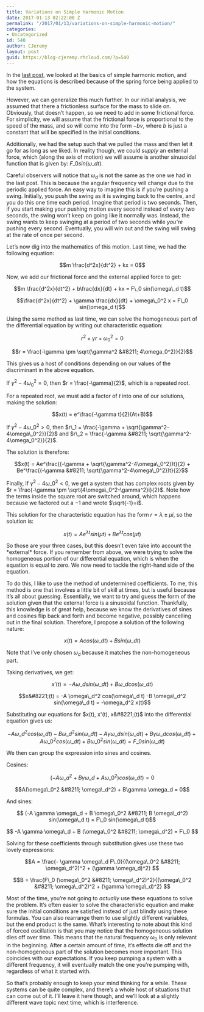 ```yaml
---
title: Variations on Simple Harmonic Motion
date: 2017-01-13 02:22:00 Z
permalink: "/2017/01/13/variations-on-simple-harmonic-motion/"
categories:
- Uncategorized
id: 540
author: CJeremy
layout: post
guid: https://blog-cjeremy.rhcloud.com/?p=540
---
```


In the [last post](http://blog-cjeremy.rhcloud.com/2016/12/23/simple-harmonic-motion/), we looked at the basics of simple harmonic motion, and how the equations is described because of the spring force being applied to the system.

However, we can generalize this much further. In our initial analysis, we assumed that there a frictionless surface for the mass to slide on. Obviously, that doesn&#8217;t happen, so we need to add in some frictional force. For simplicity, we will assume that the frictional force is proportional to the speed of the mass, and so will come into the form $-bv$, where $b$ is just a constant that will be specified in the initial conditions.

Additionally, we had the setup such that we pulled the mass and then let it go for as long as we liked. In reality though, we could _supply_ an external force, which (along the axis of motion) we will assume is another sinusoidal function that is given by: $F\_0 sin(\omega\_d t)$.

Careful observers will notice that $\omega_d$ is not the same as the one we had in the last post. This is because the angular frequency will change due to the periodic applied force. An easy way to imagine this is if you&#8217;re pushing a swing. Initially, you push the swing as it is swinging back to the centre, and you do this one time each period. Imagine that period is two seconds. Then, if you start making your pushing motion every second instead of every _two_ seconds, the swing won&#8217;t keep on going like it normally was. Instead, the swing wants to keep swinging at a period of two seconds while _you&#8217;re_ pushing every second. Eventually, you will win out and the swing will swing at the rate of once per second.

Let&#8217;s now dig into the mathematics of this motion. Last time, we had the following equation:

$$m \frac{d^2x}{dt^2} + kx = 0$$

Now, we add our frictional force and the external applied force to get:

$$m \frac{d^2x}{dt^2} + b\frac{dx}{dt} + kx = F\_0 sin(\omega\_d t)$$

$$\frac{d^2x}{dt^2} + \gamma \frac{dx}{dt} + \omega\_0^2 x = F\_0 sin(\omega_d t)$$

Using the same method as last time, we can solve the homogeneous part of the differential equation by writing out characteristic equation:

$$r^2 + \gamma r + \omega_0^2 = 0$$
  
$$r = \frac{-\gamma \pm \sqrt{\gamma^2 &#8211; 4\omega_0^2}}{2}$$

This gives us a host of conditions depending on our values of the discriminant in the above equation.

If $\gamma^2-4\omega_0^2 = 0$, then $r = \frac{-\gamma}{2}$, which is a repeated root.

For a repeated root, we must add a factor of $t$ into one of our solutions, making the solution:

$$x(t) = e^\frac{-\gamma t}{2}(At+B)$$

If $\gamma^2-4\omega\_0^2 \gt 0$, then $r\_1 = \frac{-\gamma + \sqrt{\gamma^2-4\omega\_0^2}}{2}$ and $r\_2 = \frac{-\gamma &#8211; \sqrt{\gamma^2-4\omega_0^2}}{2}$.

The solution is therefore:

$$x(t) = Ae^\frac{(-\gamma + \sqrt{\gamma^2-4\omega\_0^2})t}{2} + Be^\frac{(-\gamma &#8211; \sqrt{\gamma^2-4\omega\_0^2})t}{2}$$

Finally, if $\gamma^2-4\omega\_0^2 \lt 0$, we get a system that has complex roots given by $r = \frac{-\gamma \pm \sqrt{4\omega\_0^2-\gamma^2}i}{2}$. Note how the terms inside the square root are switched around, which happens because we factored out a $-1$ and wrote $\sqrt{-1}=i$.

This solution for the characteristic equation has the form $r = \lambda \pm \mu i$, so the solution is:

$$x(t) = Ae^{\lambda t}sin( \mu t) + Be^{\lambda t}cos( \mu t)$$

So those are your three cases, but this doesn&#8217;t even take into account the \*external\* force. If you remember from above, we were trying to solve the homogeneous portion of our differential equation, which is when the equation is equal to zero. We now need to tackle the right-hand side of the equation.

To do this, I like to use the method of undetermined coefficients. To me, this method is one that involves a little bit of skill at times, but is useful because it&#8217;s all about guessing. Essentially, we want to try and guess the form of the solution given that the external force is a sinusoidal function. Thankfully, this knowledge is of great help, because we know the derivatives of sines and cosines flip back and forth and become negative, possibly cancelling out in the final solution. Therefore, I propose a solution of the following nature:

$$x(t) = Acos(\omega\_d t) + Bsin(\omega\_d t)$$

Note that I&#8217;ve only chosen $\omega_d$ because it matches the non-homogeneous part.

Taking derivatives, we get:

$$x'(t) = -A \omega\_d sin(\omega\_d t) + B \omega\_d cos(\omega\_d t)$$
  
$$x&#8221;(t) = -A \omega\_d^2 cos(\omega\_d t) -B \omega\_d^2 sin(\omega\_d t) = -\omega_d^2 x(t)$$

Substituting our equations for $x(t), x'(t), x&#8221;(t)$ into the differential equation gives us:

$$ -A \omega\_d^2 cos(\omega\_d t) -B \omega\_d^2 sin(\omega\_d t) -A \gamma \omega\_d sin(\omega\_d t) + B \gamma \omega\_d cos(\omega\_d t) + A \omega\_0^2 cos(\omega\_d t) + B \omega\_0^2 sin(\omega\_d t) = F\_0 sin(\omega\_d t)$$

We then can group the expression into sines and cosines.

Cosines:

$$ (-A \omega\_d^2 + B \gamma \omega\_d + A \omega\_0^2) cos(\omega\_d t) = 0$$

$$A(\omega\_0^2 &#8211; \omega\_d^2) + B\gamma \omega_d = 0$$

And sines:

$$ (-A \gamma \omega\_d + B \omega\_0^2 &#8211; B \omega\_d^2) sin(\omega\_d t) = F\_0 sin(\omega\_d t)$$

$$ -A \gamma \omega\_d + B (\omega\_0^2 &#8211; \omega\_d^2) = F\_0 $$

Solving for these coefficients through substitution gives use these two lovely expressions:

$$A = \frac{- \gamma \omega\_d F\_0}{(\omega\_0^2 &#8211; \omega\_d^2)^2 + (\gamma \omega_d)^2} $$

$$B = \frac{F\_0 (\omega\_0^2 &#8211; \omega\_d^2)^2}{(\omega\_0^2 &#8211; \omega\_d^2)^2 + (\gamma \omega\_d)^2} $$

Most of the time, you&#8217;re not going to _actually_ use these equations to solve the problem. It&#8217;s often easier to solve the characteristic equation and make sure the initial conditions are satisfied instead of just blindly using these formulas. You can also rearrange them to use slightly different variables, but the end product is the same. What&#8217;s interesting to note about this kind of forced oscillation is that you may notice that the homogeneous solution dies off over time. This means that the natural frequency $\omega_0$ is only relevant in the beginning. After a certain amount of time, it&#8217;s effects die off and the non-homogeneous part of the solution becomes more important. This coincides with our expectations. If you keep pumping a system with a different frequency, it will eventually match the one you&#8217;re pumping with, regardless of what it started with.

So that&#8217;s probably enough to keep your mind thinking for a while. These systems can be quite complex, and there&#8217;s a whole host of situations that can come out of it. I&#8217;ll leave it here though, and we&#8217;ll look at a slightly different wave topic next time, which is interference.